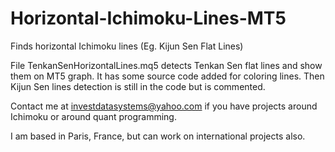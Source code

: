 # Horizontal-Ichimoku-Lines-MT5
Finds horizontal Ichimoku lines (Eg. Kijun Sen Flat Lines)

File TenkanSenHorizontalLines.mq5 detects Tenkan Sen flat lines and show them on MT5 graph. It has some source code added for coloring lines. Then Kijun Sen lines detection is still in the code but is commented.

Contact me at investdatasystems@yahoo.com if you have projects around Ichimoku or around quant programming.

I am based in Paris, France, but can work on international projects also.

